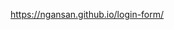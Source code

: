 <!-- I just created the basic form with the field: Name, mail, password, login button  -->

https://ngansan.github.io/login-form/
